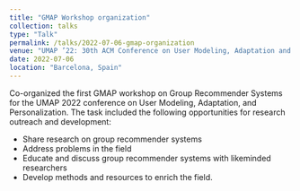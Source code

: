 ```yaml
---
title: "GMAP Workshop organization"
collection: talks
type: "Talk"
permalink: /talks/2022-07-06-gmap-organization
venue: "UMAP ’22: 30th ACM Conference on User Modeling, Adaptation and Personalization"
date: 2022-07-06
location: "Barcelona, Spain"
---
```

Co-organized the first GMAP workshop on Group Recommender Systems for the UMAP 2022 conference on User Modeling, Adaptation, and Personalization. The task included the following opportunities for research outreach and development:

* Share research on group recommender systems
* Address problems in the field
* Educate and discuss group recommender systems with likeminded researchers
* Develop methods and resources to enrich the field.


